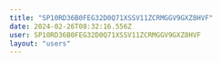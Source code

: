 ```yaml
---
title: "SP10RD36B0FEG32D0Q71XSSV11ZCRMGGV9GXZ8HVF"
date: 2024-02-26T08:32:16.556Z
user: SP10RD36B0FEG32D0Q71XSSV11ZCRMGGV9GXZ8HVF
layout: "users"
---
```

    